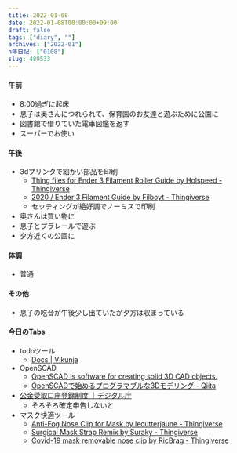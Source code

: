 ```yaml
---
title: 2022-01-08
date: 2022-01-08T00:00:00+09:00
draft: false
tags: ["diary", ""]
archives: ["2022-01"]
n年日記: ["0108"]
slug: 489533
---
```

#### 午前
- 8:00過ぎに起床
- 息子は奥さんにつれられて、保育園のお友達と遊ぶために公園に
- 図書館で借りていた電車図鑑を返す
- スーパーでお使い
#### 午後
- 3dプリンタで細かい部品を印刷
  - [Thing files for Ender 3 Filament Roller Guide by Holspeed - Thingiverse](https://www.thingiverse.com/thing:3052488)
  - [2020 / Ender 3 Filament Guide by Filboyt - Thingiverse](https://www.thingiverse.com/thing:2917932)
  - セッティングが絶好調でノーミスで印刷
- 奥さんは買い物に
- 息子とプラレールで遊ぶ
- 夕方近くの公園に
#### 体調
- 普通
#### その他
- 息子の吃音が午後少し出ていたが夕方は収まっている
#### 今日のTabs
- todoツール
  - [Docs | Vikunja](https://vikunja.io/docs/)
- OpenSCAD
  - [OpenSCAD is software for creating solid 3D CAD objects.](http://openscad.org)
  - [OpenSCADで始めるプログラマブルな3Dモデリング - Qiita](https://qiita.com/iwtn/items/b984519ad24ac3c7d7d5)
 - [公金受取口座登録制度 ｜デジタル庁](https://www.digital.go.jp/policies/posts/account_registration)
   - そろそろ確定申告しないと
- マスク快適ツール
  - [Anti-Fog Nose Clip for Mask by lecutterjaune - Thingiverse](https://www.thingiverse.com/thing:4635429)
  - [Surgical Mask Strap Remix by Suraky - Thingiverse](https://www.thingiverse.com/thing:4249113)
  - [Covid-19 mask removable nose clip by RicBrag - Thingiverse](https://www.thingiverse.com/thing:4610040)
